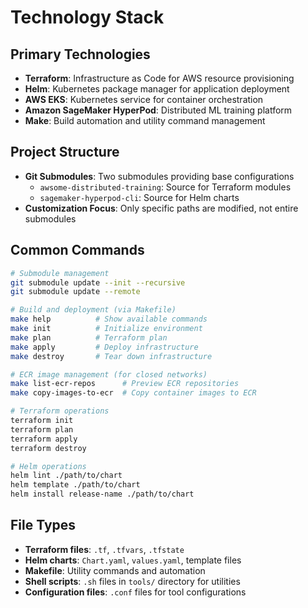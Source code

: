 # Technology Stack

## Primary Technologies
- **Terraform**: Infrastructure as Code for AWS resource provisioning
- **Helm**: Kubernetes package manager for application deployment
- **AWS EKS**: Kubernetes service for container orchestration
- **Amazon SageMaker HyperPod**: Distributed ML training platform
- **Make**: Build automation and utility command management

## Project Structure
- **Git Submodules**: Two submodules providing base configurations
  - `awsome-distributed-training`: Source for Terraform modules
  - `sagemaker-hyperpod-cli`: Source for Helm charts
- **Customization Focus**: Only specific paths are modified, not entire submodules

## Common Commands
```bash
# Submodule management
git submodule update --init --recursive
git submodule update --remote

# Build and deployment (via Makefile)
make help          # Show available commands
make init          # Initialize environment
make plan          # Terraform plan
make apply         # Deploy infrastructure
make destroy       # Tear down infrastructure

# ECR image management (for closed networks)
make list-ecr-repos      # Preview ECR repositories
make copy-images-to-ecr  # Copy container images to ECR

# Terraform operations
terraform init
terraform plan
terraform apply
terraform destroy

# Helm operations
helm lint ./path/to/chart
helm template ./path/to/chart
helm install release-name ./path/to/chart
```

## File Types
- **Terraform files**: `.tf`, `.tfvars`, `.tfstate`
- **Helm charts**: `Chart.yaml`, `values.yaml`, template files
- **Makefile**: Utility commands and automation
- **Shell scripts**: `.sh` files in `tools/` directory for utilities
- **Configuration files**: `.conf` files for tool configurations